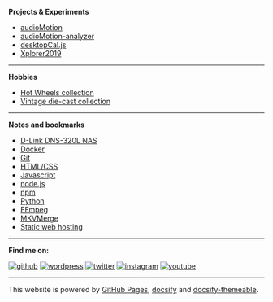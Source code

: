 
**Projects & Experiments**

* [audioMotion](https://audiomotion.me)
* [audioMotion-analyzer](https://audiomotion.dev)
* [desktopCal.js](https://henriquevianna.com/desktopCal.js/)
* [Xplorer2019](https://henriquevianna.com/Xplorer2019/)

---

**Hobbies**

* [Hot Wheels collection](/hotwheels)
* [Vintage die-cast collection](https://hvianna.wordpress.com)

---

**Notes and bookmarks**

* [D-Link DNS-320L NAS](notes/dns320l)
* [Docker](notes/docker)
* [Git](notes/git)
* [HTML/CSS](notes/html)
* [Javascript](notes/js)
* [node.js](notes/node)
* [npm](notes/npm)
* [Python](notes/python)
* [FFmpeg](notes/ffmpeg)
* [MKVMerge](notes/mkvmerge)
* [Static web hosting](notes/web-hosting)

---

**Find me on:**

[![github](https://img.shields.io/badge/GitHub-000000?style=for-the-badge&logo=GitHub&logoColor=white)](https://github.com/hvianna)
[![wordpress](https://img.shields.io/badge/WordPress-21759B?style=for-the-badge&logo=WordPress&logoColor=white)](https://profiles.wordpress.org/hvianna/)
[![twitter](https://img.shields.io/badge/Twitter-1DA1F2?style=for-the-badge&logo=Twitter&logoColor=white)](https://twitter.com/HenriqueVianna)
[![instagram](https://img.shields.io/badge/Instagram-E4405F?style=for-the-badge&logo=Instagram&logoColor=white)](https://www.instagram.com/henriquevianna/)
[![youtube](https://img.shields.io/badge/YouTube-FF0000?style=for-the-badge&logo=YouTube&logoColor=white)](https://www.youtube.com/channel/UC0xI_TCZpFKJDxJphtsvWWQ/)

---

<footer>
<p>This website is powered by <a href="https://pages.github.com/" target="_blank" rel="noopener">GitHub Pages</a>, <a href="https://docsify.js.org/" target="_blank" rel="noopener">docsify</a> and <a href="https://jhildenbiddle.github.io/docsify-themeable" target="_blank" rel="noopener">docsify-themeable</a>.</p>
</footer>